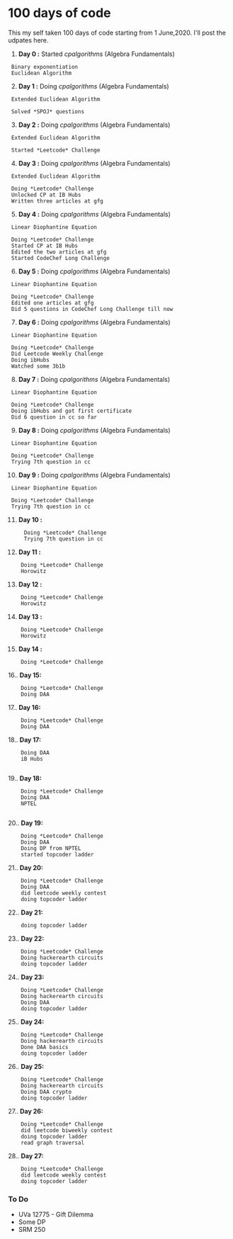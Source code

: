 # 100 days of code

This my self taken 100 days of code starting from 1 June,2020. I'll post the udpates here.

1. **Day 0 :** Started *cpalgorithms* (Algebra Fundamentals)
```
 Binary exponentiation
 Euclidean Algorithm 
 ```
2. **Day 1 :** Doing *cpalgorithms* (Algebra Fundamentals)
```
 Extended Euclidean Algorithm
 ```
     Solved *SPOJ* questions
3. **Day 2 :** Doing *cpalgorithms* (Algebra Fundamentals)
```
 Extended Euclidean Algorithm
 ```
     Started *Leetcode* Challenge
4. **Day 3 :** Doing *cpalgorithms* (Algebra Fundamentals)
```
 Extended Euclidean Algorithm
 ```
     Doing *Leetcode* Challenge
     Unlocked CP at IB Hubs
     Written three articles at gfg
5. **Day 4 :** Doing *cpalgorithms* (Algebra Fundamentals)
```
 Linear Diophantine Equation
 ```
     Doing *Leetcode* Challenge
     Started CP at IB Hubs
     Edited the two articles at gfg
     Started CodeChef Long Challenge
6. **Day 5 :** Doing *cpalgorithms* (Algebra Fundamentals)
```
 Linear Diophantine Equation
 ```
     Doing *Leetcode* Challenge
     Edited one articles at gfg
     Did 5 questions in CodeChef Long Challenge till now
7. **Day 6 :** Doing *cpalgorithms* (Algebra Fundamentals)
```
 Linear Diophantine Equation
 ```
     Doing *Leetcode* Challenge
     Did Leetcode Weekly Challenge
     Doing ibHubs
     Watched some 3b1b
8. **Day 7 :** Doing *cpalgorithms* (Algebra Fundamentals)
```
 Linear Diophantine Equation
 ```
     Doing *Leetcode* Challenge
     Doing ibHubs and got first certificate
     Did 6 question in cc so far
9. **Day 8 :** Doing *cpalgorithms* (Algebra Fundamentals)
```
 Linear Diophantine Equation
 ```
     Doing *Leetcode* Challenge
     Trying 7th question in cc
10. **Day 9 :** Doing *cpalgorithms* (Algebra Fundamentals)
```
 Linear Diophantine Equation
 ```
     Doing *Leetcode* Challenge
     Trying 7th question in cc
11. **Day 10 :**
```
     Doing *Leetcode* Challenge
     Trying 7th question in cc
 ```
12. **Day 11 :** 
 ```
     Doing *Leetcode* Challenge
     Horowitz
 ```
 13. **Day 12 :** 
 ```
     Doing *Leetcode* Challenge
     Horowitz
 ```
 14. **Day 13 :** 
 ```
     Doing *Leetcode* Challenge
     Horowitz
 ```
 15. **Day 14 :** 
 ```
     Doing *Leetcode* Challenge
 ```
 16.. **Day 15:** 
 ```
     Doing *Leetcode* Challenge
     Doing DAA
 ```
 17.. **Day 16:** 
 ```
     Doing *Leetcode* Challenge
     Doing DAA
 ```
 18.. **Day 17:** 
 ```
     Doing DAA
     iB Hubs
     
 ```
 19.. **Day 18:** 
 ```
     Doing *Leetcode* Challenge
     Doing DAA
     NPTEL
     
 ```
 20.. **Day 19:** 
 ```
     Doing *Leetcode* Challenge
     Doing DAA
     Doing DP from NPTEL
     started topcoder ladder
 ```
 
21.. **Day 20:** 
 ```
     Doing *Leetcode* Challenge
     Doing DAA
     did leetcode weekly contest
     doing topcoder ladder
 ```
 22.. **Day 21:** 
 ```
     doing topcoder ladder
 ```
 23.. **Day 22:** 
 ```
     Doing *Leetcode* Challenge
     Doing hackerearth circuits
     doing topcoder ladder
 ```
 24.. **Day 23:** 
 ```
     Doing *Leetcode* Challenge
     Doing hackerearth circuits
     Doing DAA
     doing topcoder ladder
 ```
 25.. **Day 24:** 
 ```
     Doing *Leetcode* Challenge
     Doing hackerearth circuits
     Done DAA basics 
     doing topcoder ladder
 ```
 26.. **Day 25:** 
 ```
     Doing *Leetcode* Challenge
     Doing hackerearth circuits
     Doing DAA crypto
     doing topcoder ladder
 ```
 27.. **Day 26:** 
 ```
     Doing *Leetcode* Challenge
     did leetcode biweekly contest
     doing topcoder ladder
     read graph traversal
 ```
 28.. **Day 27:** 
 ```
     Doing *Leetcode* Challenge
     did leetcode weekly contest
     doing topcoder ladder
 ```

### To Do 

* UVa 12775 - Gift Dilemma
* Some DP
* SRM 250

